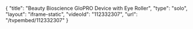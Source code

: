 {
    "title": "Beauty Bioscience GloPRO Device with Eye Roller",
    "type": "solo",
    "layout": "iframe-static",
    "videoId": "112332307",
    "url": "\/tvpembed\/112332307"
}